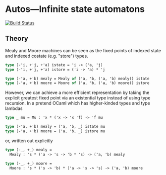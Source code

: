 Autos—Infinite state automatons
===============================

[![Build Status](https://travis-ci.org/tel/ocaml-autos.svg)](https://travis-ci.org/tel/ocaml-autos)

Theory
------

Mealy and Moore machines can be seen as the fixed points of indexed
state and indexed costate (e.g. "store") types.

```ocaml
type (-'i, +'j, +'a) istate = 'i -> ('a, 'j)
type (-'i, +'j, +'a) istore = ('i -> 'a) * 'j

type (-'a, +'b) mealy = Mealy of ('a, 'b, ('a, 'b) mealy)) istate
type (-'a, +'b) moore = Moore of ('a, 'b, ('a, 'b) moore)) istore
```

However, we can achieve a more efficient representation by taking the
explicit greatest fixed point via an existential type instead of using
type recursion. In a pretend OCaml which has higher-kinded types and
type lambdas

```ocaml
type _ mu = Mu : 'x * ('x -> 'x 'f) -> 'f mu

type (-'a, +'b) mealy = ('a, 'b, _) istate mu
type (-'a, +'b) moore = ('a, 'b, _) istore mu
```

or, written out explicitly

```ocaml
type (-_, +_) mealy =
  Mealy : 's * ('a -> 's -> 'b * 's) -> ('a, 'b) mealy

type (-_, +_) moore =
  Moore : 's * ('s -> 'b) * ('a -> 's -> 's) -> ('a, 'b) moore
```

